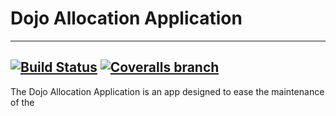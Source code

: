 # Dojo Allocation Application
---
[![Build Status](https://travis-ci.org/Andretalik/adrian-otieno-bc17-week-2.svg?branch=redundancy_fix)](https://travis-ci.org/Andretalik/adrian-otieno-bc17-week-2.svg?branch=redundancy_fix)
[![Coveralls branch](https://img.shields.io/coveralls/Andretalik/adrian-otieno-bc17-week-2/redundancy_fix.svg)]()
---
The Dojo Allocation Application is an app designed to ease the maintenance of the 
